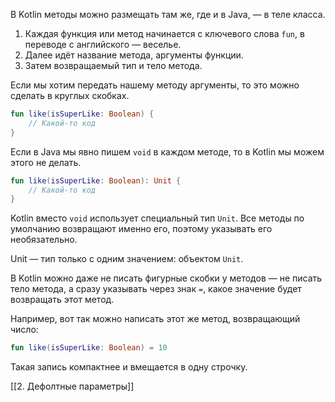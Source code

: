 В Kotlin методы можно размещать там же, где и в Java, — в теле класса.

1. Каждая функция или метод начинается с ключевого слова `fun`, в переводе с английского — веселье.
2. Далее идёт название метода, аргументы функции.
3. Затем возвращаемый тип и тело метода.

Если мы хотим передать нашему методу аргументы, то это можно сделать в круглых скобках.

```kotlin
fun like(isSuperLike: Boolean) {
    // Какой-то код
}
```

Если в Java мы явно пишем `void` в каждом методе, то в Kotlin мы можем этого не делать. 

```kotlin
fun like(isSuperLike: Boolean): Unit {
    // Какой-то код
} 
```

Kotlin вместо `void` использует специальный тип `Unit`. Все методы по умолчанию возвращают именно его, поэтому указывать его необязательно.

Unit — тип только с одним значением: объектом `Unit`.

В Kotlin можно даже не писать фигурные скобки у методов — не писать тело метода, а сразу указывать через знак `=`, какое значение будет возвращать этот метод.

Например, вот так можно написать этот же метод, возвращающий число:

```kotlin
fun like(isSuperLike: Boolean) = 10 
```

Такая запись компактнее и вмещается в одну строчку.

[[2. Дефолтные параметры]]
